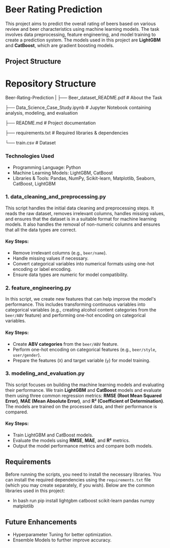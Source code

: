 # Beer Rating Prediction

This project aims to predict the overall rating of beers based on various review and beer characteristics using machine learning models. The task involves data preprocessing, feature engineering, and model training to create a prediction system. The models used in this project are **LightGBM** and **CatBoost**, which are gradient boosting models.

## Project Structure

# Repository Structure
Beer-Rating-Prediction
  |
  ├── Beer_dataset_README.pdf    # About the Task

  ├── Data_Science_Case_Study.ipynb    # Jupyter Notebook containing analysis, modeling, and evaluation

  ├── README.md    # Project documentation

  ├── requirements.txt    # Required libraries & dependencies

  └── train.csv    # Dataset

### Technologies Used

- Programming Language: Python
- Machine Learning Models: LightGBM, CatBoost
- Libraries & Tools: Pandas, NumPy, Scikit-learn, Matplotlib, Seaborn, CatBoost, LightGBM

### **1. data_cleaning_and_preprocessing.py**

This script handles the initial data cleaning and preprocessing steps. It reads the raw dataset, removes irrelevant columns, handles missing values, and ensures that the dataset is in a suitable format for machine learning models. It also handles the removal of non-numeric columns and ensures that all the data types are correct.

#### Key Steps:

- Remove irrelevant columns (e.g., `beer/name`).
- Handle missing values if necessary.
- Convert categorical variables into numerical formats using one-hot encoding or label encoding.
- Ensure data types are numeric for model compatibility.

### **2. feature_engineering.py**

In this script, we create new features that can help improve the model's performance. This includes transforming continuous variables into categorical variables (e.g., creating alcohol content categories from the `beer/ABV` feature) and performing one-hot encoding on categorical variables.

#### Key Steps:

- Create **ABV categories** from the `beer/ABV` feature.
- Perform one-hot encoding on categorical features (e.g., `beer/style`, `user/gender`).
- Prepare the features (`X`) and target variable (`y`) for model training.

### **3. modeling_and_evaluation.py**

This script focuses on building the machine learning models and evaluating their performance. We train **LightGBM** and **CatBoost** models and evaluate them using three common regression metrics: **RMSE (Root Mean Squared Error)**, **MAE (Mean Absolute Error)**, and **R² (Coefficient of Determination)**. The models are trained on the processed data, and their performance is compared.

#### Key Steps:

- Train LightGBM and CatBoost models.
- Evaluate the models using **RMSE**, **MAE**, and **R²** metrics.
- Output the model performance metrics and compare both models.

## Requirements

Before running the scripts, you need to install the necessary libraries. You can install the required dependencies using the `requirements.txt` file (which you may create separately, if you wish). Below are the common libraries used in this project:

- In bash run
  pip install lightgbm catboost scikit-learn pandas numpy matplotlib

## Future Enhancements

- Hyperparameter Tuning for better optimization.
- Ensemble Models to further improve accuracy.
